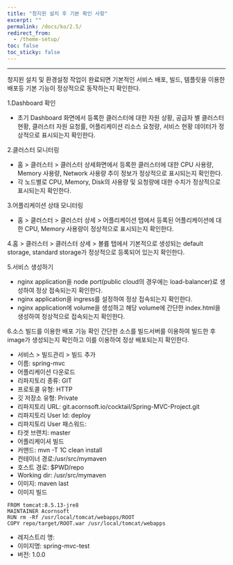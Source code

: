 ```yaml
---
title: "청지윈 설치 후 기본 확인 사항"
excerpt: ""
permalink: /docs/ko/2.5/
redirect_from:
  - /theme-setup/
toc: false
toc_sticky: false
---
```


---
청지윈 설치 및 환경설정 작업이 완료되면 기본적인 서비스 배포, 빌드, 템플릿을 이용한 배포등 기본 기능이 정상적으로 동작하는지 확인한다.

1.Dashboard 확인
- 초기 Dashboard 화면에서 등록한 클러스터에 대한 자원 상황, 공급자 별 클러스터 현황, 클러스터 자원 요청률, 어플리케이션 리소스 요청량, 서비스 현황 데이터가 정상적으로 표시되는지 확인한다.

2.클러스터 모니터링
- 홈 > 클러스터 > 클러스터 상세화면에서 등록한 클러스터에 대한 CPU 사용량, Memory 사용량, Network 사용량 추이 정보가 정상적으로 표시되는지 확인한다.
- 각 노드별로 CPU, Memory, Disk의 사용량 및 요청량에 대한 수치가 정상적으로 표시되는지 확인한다.

3.어플리케이션 상태 모니터링
- 홈 > 클러스터 > 클러스터 상세 > 어플리케이션 탭에서 등록된 어플리케이션에 대한 CPU, Memory 사용량이 정상적으로 표시되는지 확인한다.

4.홈 > 클러스터 > 클러스터 상세 > 볼륨 탭에서 기본적으로 생성되는 default storage, standard storage가 정상적으로 등록되어 있는지 확인한다.

5.서비스 생성하기
* nginx application을 node port(public cloud의 경우에는 load-balancer)로 생성하여 정상 접속되는지 확인한다.
* nginx application을 ingress를 설정하여 정상 접속되는지 확인한다.
* nginx application에 volume을 생성하고 해당 volume에 간단한 index.html을 생성하여 정상적으로 접속되는지 확인한다.

6.소스 빌드를 이용한 배포 기능 확인
간단한 소스를 빌드서버를 이용하여 빌드한 후 image가 생성되는지 확인하고 이를 이용하여 정상 배포되는지 확인한다.
* 서비스 > 빌드관리 > 빌드 추가
* 이름: spring-mvc
* 어플리케이션 다운로드
* 리파지토리 종류: GIT
* 프로토콜 유형: HTTP
* 깃 저장소 유형: Private
* 리파지토리 URL: git.acornsoft.io/cocktail/Spring-MVC-Project.git
* 리파지토리 User Id: deploy
* 리파지토리 User 패스워드:
* 타겟 브랜치: master
* 어플리케이셔 빌드
* 커맨드: mvn -T 1C clean install
* 컨테이너 경로:/usr/src/mymaven
* 호스트 경로: $PWD/repo
* Working dir: /usr/src/mymaven
* 이미지: maven last
* 이미지 빌드
```
FROM tomcat:8.5.13-jre8
MAINTAINER Acornsoft
RUN rm -Rf /usr/local/tomcat/webapps/ROOT
COPY repo/target/ROOT.war /usr/local/tomcat/webapps
```
* 레지스트리 명:
* 이미지명: spring-mvc-test
* 버전: 1.0.0
